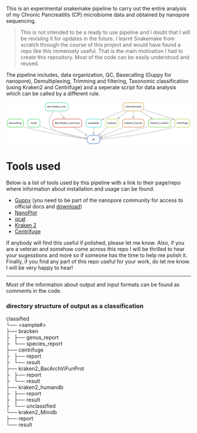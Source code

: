 
This is an experimental snakemake pipeline to carry out the entire analysis of my Chronic Pancreatitis (CP) microbiome data and obtained by nanopore sequencing.

> This is not intended to be a ready to use pipeline and I doubt that I will be revisiing it for updates in the future. I learnt Snakemake from scratch through the course of this project and would have found a repo like this immensely useful. That is the main motivation I had to create this repository. Most of the code can be easily understood and reused.<br/>

The pipeline includes, data organization, QC, Basecalling (Guppy for nanopore), Demultiplexing, Trimming and filtering, Taxonomic classification (using Kraken2 and Centrifuge) and a seperate script for data analysis which can be called by a different rule.

<img src="rulegraph.png" width="1000" />

# Tools used

Below is a list of tools used by this pipeline with a link to their page/repo where information about installation and usage can be found. 

- [Guppy](https://denbi-nanopore-training-course.readthedocs.io/en/latest/basecalling/basecalling.html) (you need to be part of the nanopore community for access to official docs and [download](https://community.nanoporetech.com/downloads))
- [NanoPlot](https://github.com/wdecoster/NanoPlot)
- [qcat](https://github.com/nanoporetech/qcat)
- [Kraken 2](https://ccb.jhu.edu/software/kraken2/index.shtml?t=manual)
- [Centrifuge](https://ccb.jhu.edu/software/centrifuge/)


If anybody will find this useful if polished, please let me know. Also, if you are a veteran and somehow come across this repo I will be thrilled to hear your sugesstions and more so if someone has the time to help me polish it. Finally, if you find any part of this repo useful for your work, do let me know. I will be very happy to hear!


--------------------------------------------------------------------------------------------------------------------------


Most of the information about output and input formats can be found as comments in the code.

### directory structure of output as a classification<br/>
classified<br/>
└── <sample#><br/>
    ├── bracken<br/>
    ├   ├── genus_report<br/>
    ├   └── species_report<br/>
    ├── centrifuge<br/>
    ├   ├── report<br/>
    ├   └── result<br/>
    ├── kraken2_BacArchViFunProt<br/>
    ├   ├── report<br/>
    ├   └── result<br/>
    ├── kraken2_humandb<br/>
    ├   ├── report<br/>
    ├   ├── result<br/>
    ├   └── unclassified<br/>
    └── kraken2_Minidb<br/>
        ├── report<br/>
        └── result<br/>
